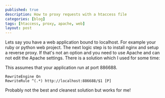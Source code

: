```yaml
---
published: true
description: How to proxy requests with a htaccess file
categories: [blog]
tags: [htaccess, proxy, apache, web]
layout: post
---
```


Lets say you have a web application bound to localhost. 
For example your ruby or python web project. The next logic step is to install 
nginx and setup a reverse proxy. If that's not an option and you need to use Apache 
and can not edit the Apache settings. There is a solution which I used for some time:


This assumes that your application run at port 886688. 

```
RewriteEngine On
RewriteRule ^(.*) http://localhost:886688/$1 [P]
```



Probably not the best and cleanest solution but works for me! 